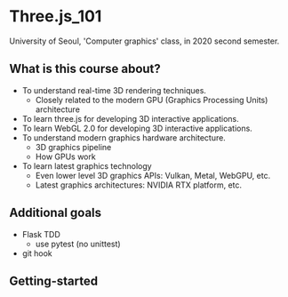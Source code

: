 # Three.js_101

University of Seoul, 'Computer graphics' class, in 2020 second semester.

## What is this course about?

- To understand real-time 3D rendering techniques.
  - Closely related to the modern GPU (Graphics Processing Units) architecture
- To learn three.js for developing 3D interactive applications.
- To learn WebGL 2.0 for developing 3D interactive applications.
- To understand modern graphics hardware architecture.
  - 3D graphics pipeline
  - How GPUs work
- To learn latest graphics technology
  - Even lower level 3D graphics APIs: Vulkan, Metal, WebGPU, etc.
  - Latest graphics architectures: NVIDIA RTX platform, etc.

## Additional goals

- Flask TDD
  - use pytest (no unittest)
- git hook

## Getting-started

